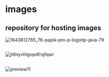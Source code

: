 # images
## repository for hosting images

![1643612765_76-papik-pro-p-logotip-java-79](https://github.com/KirillLukyanov2000/images/assets/101703819/1dd1d9cb-6734-4753-8fc5-742d7051e9bb)

##

![jt9nyvhlgopdfrsjfqwr](https://github.com/KirillLukyanov2000/images/assets/101703819/e4084246-72fd-4a3d-a12a-1ae7f374ae13)

##

![preview11](https://github.com/KirillLukyanov2000/images/assets/101703819/696450f8-56e2-4cdd-9b86-b476c76c52b8)
